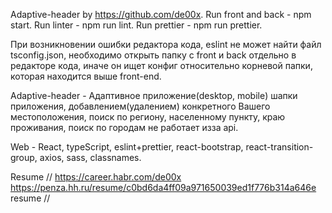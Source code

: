 Adaptive-header by https://github.com/de00x. Run front and back - npm start. Run linter - npm run lint. Run prettier - npm run prettier.

При возникновении ошибки редактора кода, eslint не может найти файл tsconfig.json, необходимо открыть папку с front и back отдельно в редакторе кода, иначе он ищет конфиг относительно корневой папки, которая находится выше front-end.

Adaptive-header - Адаптивное приложение(desktop, mobile) шапки приложения, добавлением(удалением) конкретного Вашего местоположения, поиск по региону, населенному пункту, краю проживания, поиск по городам не работает изза api.

Web - React, typeScript, eslint+prettier, react-bootstrap, react-transition-group, axios, sass, classnames.

Resume // https://career.habr.com/de00x https://penza.hh.ru/resume/c0bd6da4ff09a971650039ed1f776b314a646e resume //
